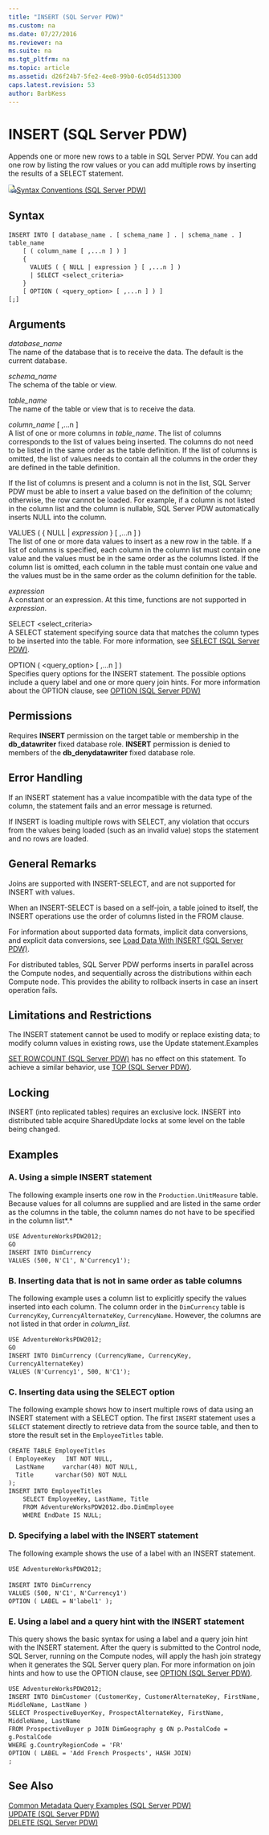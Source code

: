 ```yaml
---
title: "INSERT (SQL Server PDW)"
ms.custom: na
ms.date: 07/27/2016
ms.reviewer: na
ms.suite: na
ms.tgt_pltfrm: na
ms.topic: article
ms.assetid: d26f24b7-5fe2-4ee8-99b0-6c054d513300
caps.latest.revision: 53
author: BarbKess
---
```

# INSERT (SQL Server PDW)
Appends one or more new rows to a table in SQL Server PDW. You can add one row by listing the row values or you can add multiple rows by inserting the results of a SELECT statement.  
  
![Topic link icon](../sqlpdw/media/Topic_Link.gif "Topic_Link")[Syntax Conventions &#40;SQL Server PDW&#41;](../sqlpdw/syntax-conventions-sql-server-pdw.md)  
  
## Syntax  
  
```  
INSERT INTO [ database_name . [ schema_name ] . | schema_name . ] table_name   
    [ ( column_name [ ,...n ] ) ]  
    {   
      VALUES ( { NULL | expression } [ ,...n ] )  
      | SELECT <select_criteria>  
    }  
    [ OPTION ( <query_option> [ ,...n ] ) ]  
[;]  
```  
  
## Arguments  
*database_name*  
The name of the database that is to receive the data. The default is the current database.  
  
*schema_name*  
The schema of the table or view.  
  
*table_name*  
The name of the table or view that is to receive the data.  
  
*column_name* [ ,...n ]  
A list of one or more columns in *table_name*. The list of columns corresponds to the list of values being inserted. The columns do not need to be listed in the same order as the table definition. If the list of columns is omitted, the list of values needs to contain all the columns in the order they are defined in the table definition.  
  
If the list of columns is present and a column is not in the list, SQL Server PDW must be able to insert a value based on the definition of the column; otherwise, the row cannot be loaded. For example, if a column is not listed in the column list and the column is nullable, SQL Server PDW automatically inserts NULL into the column.  
  
VALUES ( { NULL | *expression* } [ ,...n ] )  
The list of one or more data values to insert as a new row in the table. If a list of columns is specified, each column in the column list must contain one value and the values must be in the same order as the columns listed. If the column list is omitted, each column in the table must contain one value and the values must be in the same order as the column definition for the table.  
  
*expression*  
A constant or an expression. At this time, functions are not supported in *expression*.  
  
SELECT <select_criteria>  
A SELECT statement specifying source data that matches the column types to be inserted into the table. For more information, see [SELECT &#40;SQL Server PDW&#41;](../sqlpdw/select-sql-server-pdw.md).  
  
OPTION ( <query_option> [ ,...n ] )  
Specifies query options for the INSERT  statement. The possible options include a query label and one or more query join hints. For more information about the OPTION clause, see [OPTION &#40;SQL Server PDW&#41;](../sqlpdw/option-sql-server-pdw.md)  
  
## Permissions  
Requires **INSERT** permission on the target table or membership in the **db_datawriter** fixed database role. **INSERT** permission is denied to members of the **db_denydatawriter** fixed database role.  
  
## Error Handling  
If an INSERT statement has a value incompatible with the data type of the column, the statement fails and an error message is returned.  
  
If INSERT is loading multiple rows with SELECT, any violation that occurs from the values being loaded (such as an invalid value) stops the statement and no rows are loaded.  
  
## General Remarks  
Joins are supported with INSERT-SELECT, and are not supported for INSERT with values.  
  
When an INSERT-SELECT is based on a self-join, a table joined to itself, the INSERT operations use the order of columns listed in the FROM clause.  
  
For information about supported data formats, implicit data conversions, and explicit data conversions, see [Load Data With INSERT &#40;SQL Server PDW&#41;](../sqlpdw/load-data-with-insert-sql-server-pdw.md).  
  
For distributed tables, SQL Server PDW performs inserts in parallel across the Compute nodes, and sequentially across the distributions within each Compute node. This provides the ability to rollback inserts in case an insert operation fails.  
  
## Limitations and Restrictions  
The INSERT statement cannot be used to modify or replace existing data; to modify column values in existing rows, use the Update statement.Examples  
  
[SET ROWCOUNT &#40;SQL Server PDW&#41;](../sqlpdw/set-rowcount-sql-server-pdw.md) has no effect on this statement. To achieve a similar behavior, use [TOP &#40;SQL Server PDW&#41;](../sqlpdw/top-sql-server-pdw.md).  
  
## Locking  
INSERT (into replicated tables) requires an exclusive lock. INSERT into distributed table acquire SharedUpdate locks at some level on the table being changed.  
  
## Examples  
  
### A. Using a simple INSERT statement  
The following example inserts one row in the `Production.UnitMeasure` table. Because values for all columns are supplied and are listed in the same order as the columns in the table, the column names do not have to be specified in the column list*.*  
  
```  
USE AdventureWorksPDW2012;   
GO  
INSERT INTO DimCurrency   
VALUES (500, N'C1', N'Currency1');  
```  
  
### B. Inserting data that is not in same order as table columns  
The following example uses a column list to explicitly specify the values inserted into each column. The column order in the `DimCurrency` table is `CurrencyKey`, `CurrencyAlternateKey`, `CurrencyName`. However, the columns are not listed in that order in *column_list*.  
  
```  
USE AdventureWorksPDW2012;   
GO  
INSERT INTO DimCurrency (CurrencyName, CurrencyKey, CurrencyAlternateKey)  
VALUES (N'Currency1', 500, N'C1');  
```  
  
### C. Inserting data using the SELECT option  
The following example shows how to insert multiple rows of data using an INSERT statement with a SELECT option. The first `INSERT` statement uses a `SELECT` statement directly to retrieve data from the source table, and then to store the result set in the `EmployeeTitles` table.  
  
```  
CREATE TABLE EmployeeTitles  
( EmployeeKey   INT NOT NULL,  
  LastName     varchar(40) NOT NULL,  
  Title      varchar(50) NOT NULL  
);  
INSERT INTO EmployeeTitles  
    SELECT EmployeeKey, LastName, Title   
    FROM AdventureWorksPDW2012.dbo.DimEmployee  
    WHERE EndDate IS NULL;  
```  
  
### D. Specifying a label with the INSERT statement  
The following example shows the use of a label with an INSERT statement.  
  
```  
USE AdventureWorksPDW2012;   
  
INSERT INTO DimCurrency   
VALUES (500, N'C1', N'Currency1')  
OPTION ( LABEL = N'label1' );  
```  
  
### E. Using a label and a query hint with the INSERT statement  
This query shows the basic syntax for using a label and a query join hint with the INSERT statement. After the query is submitted to the Control node, SQL Server, running on the Compute nodes, will apply the hash join strategy when it generates the SQL Server query plan. For more information on join hints and how to use the OPTION clause, see [OPTION &#40;SQL Server PDW&#41;](../sqlpdw/option-sql-server-pdw.md).  
  
```  
USE AdventureWorksPDW2012;  
INSERT INTO DimCustomer (CustomerKey, CustomerAlternateKey, FirstName, MiddleName, LastName )   
SELECT ProspectiveBuyerKey, ProspectAlternateKey, FirstName, MiddleName, LastName  
FROM ProspectiveBuyer p JOIN DimGeography g ON p.PostalCode = g.PostalCode  
WHERE g.CountryRegionCode = 'FR'  
OPTION ( LABEL = 'Add French Prospects', HASH JOIN)  
;  
```  
  
## See Also  
[Common Metadata Query Examples &#40;SQL Server PDW&#41;](../sqlpdw/common-metadata-query-examples-sql-server-pdw.md)  
[UPDATE &#40;SQL Server PDW&#41;](../sqlpdw/update-sql-server-pdw.md)  
[DELETE &#40;SQL Server PDW&#41;](../sqlpdw/delete-sql-server-pdw.md)  
  
